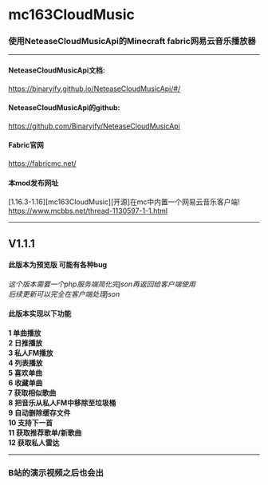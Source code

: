 # mc163CloudMusic

### **使用NeteaseCloudMusicApi的Minecraft fabric网易云音乐播放器**
****
#### NeteaseCloudMusicApi文档:
https://binaryify.github.io/NeteaseCloudMusicApi/#/
#### NeteaseCloudMusicApi的github:
https://github.com/Binaryify/NeteaseCloudMusicApi
#### Fabric官网
https://fabricmc.net/
#### 本mod发布网址
[1.16.3-1.16][mc163CloudMusic][开源]在mc中内置一个网易云音乐客户端!  
https://www.mcbbs.net/thread-1130597-1-1.html
****
## V1.1.1
#### 此版本为预览版 可能有各种bug
_这个版本需要一个php服务端简化完json再返回给客户端使用_  
_后续更新可以完全在客户端处理json_
#### 此版本实现以下功能
**1 单曲播放**  
**2 日推播放**  
**3 私人FM播放**  
**4 列表播放**  
**5 喜欢单曲**  
**6 收藏单曲**  
**7 获取相似歌曲**  
**8 把音乐从私人FM中移除至垃圾桶**  
**9 自动删除缓存文件**  
**10 支持下一首**  
**11 获取推荐歌单/新歌曲**  
**12 获取私人雷达**  
****
### B站的演示视频之后也会出

